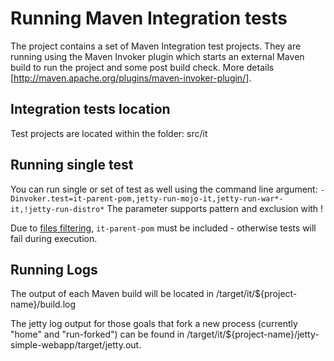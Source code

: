 Running Maven Integration tests
=====================
The project contains a set of Maven Integration test projects.
They are running using the Maven Invoker plugin which starts an external Maven build to run the project and some post build check.
More details [http://maven.apache.org/plugins/maven-invoker-plugin/].

Integration tests location
--------------------
Test projects are located within the folder: src/it

Running single test
--------------------
You can run single or set of test as well using the command line argument: ```-Dinvoker.test=it-parent-pom,jetty-run-mojo-it,jetty-run-war*-it,!jetty-run-distro*```
The parameter supports pattern and exclusion with !

Due to [files  filtering](http://maven.apache.org/plugins/maven-invoker-plugin/examples/filtering.html), ```it-parent-pom``` must be included - otherwise tests will fail during execution. 

Running Logs
--------------------
The output of each Maven build will be located in /target/it/${project-name}/build.log

The jetty log output for those goals that fork a new process (currently "home" and "run-forked") can be found in /target/it/${project-name}/jetty-simple-webapp/target/jetty.out.
